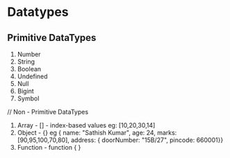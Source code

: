 # Datatypes

## Primitive DataTypes
1. Number
2. String
3. Boolean
4. Undefined
5. Null
6. Bigint
7. Symbol

// Non - Primitive DataTypes
1. Array - [] - index-based values
    eg: [10,20,30,14]
2. Object - {}  eg { name: "Sathish Kumar", age: 24, marks: [90,95,100,70,80], address: { doorNumber: "15B/27", pincode: 660001}}
3. Function - function <name> { }
